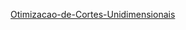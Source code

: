 <a href="https://medium.com/@vinicius_couti/otimiza%C3%A7%C3%A3o-de-cortes-unidimensionais-b3b7561013c8">Otimizacao-de-Cortes-Unidimensionais <a/>
